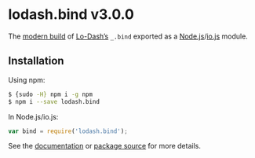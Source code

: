 # lodash.bind v3.0.0

The [modern build](https://github.com/lodash/lodash/wiki/Build-Differences) of [Lo-Dash’s](https://lodash.com/) `_.bind` exported as a [Node.js](http://nodejs.org/)/[io.js](https://iojs.org/) module.

## Installation

Using npm:

```bash
$ {sudo -H} npm i -g npm
$ npm i --save lodash.bind
```

In Node.js/io.js:

```js
var bind = require('lodash.bind');
```

See the [documentation](https://lodash.com/docs#bind) or [package source](https://github.com/lodash/lodash/blob/3.0.0-npm-packages/lodash.bind/index.js) for more details.
